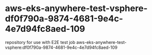 # aws-eks-anywhere-test-vsphere-df0f790a-9874-4681-9e4c-4e7d94fc8aed-109
repository for use with E2E test job aws-eks-anywhere-test-vsphere:df0f790a-9874-4681-9e4c-4e7d94fc8aed-109
